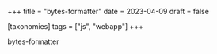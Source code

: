 +++
title = "bytes-formatter"
date = 2023-04-09
draft = false

[taxonomies]
tags = ["js", "webapp"]
+++

bytes-formatter
